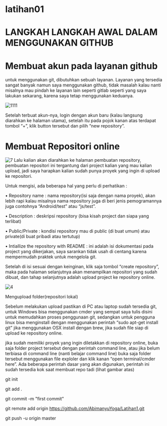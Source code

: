 # latihan01
# LANGKAH LANGKAH AWAL DALAM MENGGUNAKAN GITHUB

# Membuat akun pada layanan github
untuk menggunakan git, dibutuhkan sebuah layanan. Layanan yang tersedia sangat banyak namun saya menggunakan github, tidak masalah kalau nanti misalnya mau pindah ke layanan lain seperti gitlab seperti yang saya lakukan sekarang, karena saya tetap menggunakan keduanya.

![1111](https://user-images.githubusercontent.com/46512870/51582177-85b06580-1efd-11e9-8759-adbacbcfc414.png)

Setelah terbuat akun-nya, login dengan akun baru (kalau langsung diarahkan ke halaman utama), setelah itu pada pojok kanan atas terdapat tombol “+”, klik button tersebut dan pilih “new repository”.

# Membuat Repositori online


![7](https://user-images.githubusercontent.com/46512870/51588131-c87e3780-1f15-11e9-9de3-b91769e30266.png)
Lalu kalian akan diarahkan ke halaman pembuatan repository, pembuatan repositori ini tergantung dari project kalian yang mau kalian upload, jadi saya harapkan kalian sudah punya proyek yang ingin di upload ke repositori.

Untuk mengisi, ada beberapa hal yang perlu di perhatikan :

•	Repository name : nama repository(isi saja dengan nama proyek), akan lebih rapi kalau misalnya nama repository juga di beri jenis pemogramannya juga contohnya “Android/test” atau “js/test”.

•	Description : deskripsi repository (bisa kisah project dan siapa yang terlibat)

•	Public/Private : kondisi repository mau di public (di buat umum) atau private(di buat pribadi atau tertutup)

•	Intiallize the repository with README : ini adalah isi dokumentasi pada project yang dikerjakan, saya sarankan tidak usah di centang karena mempermudah praktek untuk mengelola git.

Setelah di isi sesuai dengan keinginan, klik saja tombol “create repository”, maka pada halaman selanjutnya akan menampilkan repositori yang sudah dibuat, dan tahap selanjutnya adalah upload project ke repository online.

![4](https://user-images.githubusercontent.com/46512870/51582738-05d7ca80-1f00-11e9-8a77-1b470da0f8c4.png)

Mengupload folder(repositori lokal)

Sebelum melakukan upload pastikan di PC atau laptop sudah tersedia git, untuk Windows bisa menggunakan cmder yang sempat saya tulis disini untuk memudahkan proses penggunaan git, sedangkan untuk pengguna linux bisa menginstall dengan menggunakan perintah “sudo apt-get install git” jika menggunakan OSX install dengan brew, jika sudah file siap di upload ke repository online.


jika sudah memiliki proyek yang ingin diletakkan di repository online, buka saja folder project tersebut dengan perintah command line, atau jika belum terbiasa di command line (nanti belajar command line) buka saja folder tersebut menggunakan file exploler dan klik kanan “open terminal/cmder here”. Ada beberapa perintah dasar yang akan digunakan, perintah ini sudah tersedia kok saat membuat repo tadi (lihat gambar atas) 

git init 

git add .

git commit -m "first commit" 

git remote add origin https://github.com/AbimanyuYoga/Latihan1.git

git push -u origin master
 
